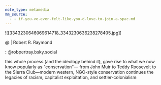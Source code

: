 ```yaml
---
note_type: metamedia
mm_source:
  - - if-you-ve-ever-felt-like-you-d-love-to-join-a-spac.md
---
```


![[3343230646069614718_3343230636238278405.jpg]]

@ | Robert R. Raymond

: @robpertray.bsky.social

this whole process (and the ideology
behind it), gave rise to what we now
know popularly as "conservation"—
from John Muir to Teddy Roosevelt to
the Sierra Club—modern western,
NGO-style conservation continues the
legacies of racism, capitalist
exploitation, and settler-colonialism

